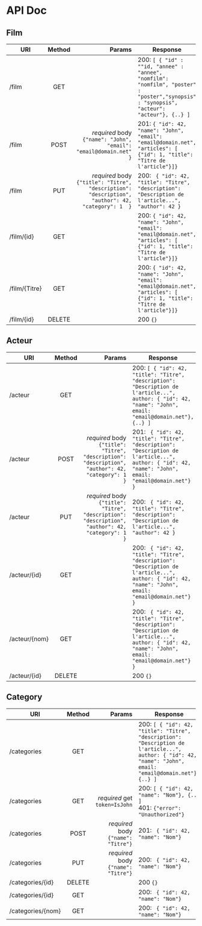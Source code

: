 # API Doc

## Film

| URI        | Method           | Params  | Response |
| ---------- |:-------------:| -----:| --- |
| /film   | GET |  | 200: ``` [ { "id" : ""id, "annee" : "annee",  "nomfilm": "nomfilm", "poster" : "poster","synopsis" : "synopsis", "acteur": "acteur"}, {..} ] ``` |
| /film   | POST      |   *required* body ``` {"name": "John", "email": "email@domain.net" } ``` | 201: ``` { "id": 42, "name": "John", "email": "email@domain.net", "articles": [ {"id": 1, "title": "Titre de l'article"}]} ``` |
/film   | PUT      |  *required* body ``` {"title": "Titre", "description": "description", "author": 42, "category": 1  } ```   | 200: ``` { "id": 42, "title": "Titre", "description": "Description de l'article...", "author": 42 }``` |
| /film/{id}   | GET      |     | 200: ``` { "id": 42, "name": "John", "email": "email@domain.net", "articles": [ {"id": 1, "title": "Titre de l'article"}]} ``` |
| /film/{Titre}   | GET      |     | 200: ``` { "id": 42, "name": "John", "email": "email@domain.net", "articles": [ {"id": 1, "title": "Titre de l'article"}]} ``` |
| /film/{id}   | DELETE      |     | 200 ``` {} ``` |

## Acteur

| URI        | Method           | Params  | Response |
| ---------- |:-------------:| -----:| --- |
| /acteur   | GET |  | 200: ``` [ { "id": 42, "title": "Titre", "description": "Description de l'article...", author: { "id": 42, "name": "John", email: "email@domain.net"}, {..} ] ``` |
| /acteur   | POST      |   *required* body ``` {"title": "Titre", "description": "description", "author": 42, "category": 1  } ``` | 201: ``` { "id": 42, "title": "Titre", "description": "Description de l'article...", author: { "id": 42, "name": "John", email: "email@domain.net"} }``` | 200: ``` { "id": 42, "title": "Titre", "description": "Description de l'article...", author: { "id": 42, "name": "John", email: "email@domain.net"} }``` |
| /acteur   | PUT      |  *required* body ``` {"title": "Titre", "description": "description", "author": 42, "category": 1  } ```   | 200: ``` { "id": 42, "title": "Titre", "description": "Description de l'article...", "author": 42 }``` |
| /acteur/{id}   | GET      |     | 200: ``` { "id": 42, "title": "Titre", "description": "Description de l'article...", author: { "id": 42, "name": "John", email: "email@domain.net"} }``` |
| /acteur/{nom}   | GET      |     | 200: ``` { "id": 42, "title": "Titre", "description": "Description de l'article...", author: { "id": 42, "name": "John", email: "email@domain.net"} }``` |
| /acteur/{id}   | DELETE      |     | 200 ``` {} ``` |



## Category

| URI        | Method           | Params  | Response |
| ---------- |:-------------:| -----:| --- |
| /categories   | GET |  | 200: ``` [ { "id": 42, "title": "Titre", "description": "Description de l'article...", author: { "id": 42, "name": "John", email: "email@domain.net"}, {..} ] ``` |
| /categories   | GET | *required* get ``` token=IsJohn ``` | 200: ``` [ { "id": 42, "name": "Nom"}, {..} ] ``` <br> 401: ``` {"error": "Unauthorized"} ```  |
| /categories   | POST      |   *required* body ``` {"name": "Titre"} ``` | 201: ``` { "id": 42, "name": "Nom"}``` |
| /categories  | PUT      |  *required* body ``` {"name": "Titre"} ```   | 200: ``` { "id": 42, "name": "Nom"}``` |
| /categories/{id}  | DELETE      |     | 200 ``` {} ``` |
| /categories/{id}   | GET      |     | 200: ``` { "id": 42, "name": "Nom"}``` |
| /categories/{nom}   | GET      |     | 200: ``` { "id": 42, "name": "Nom"}``` |
 